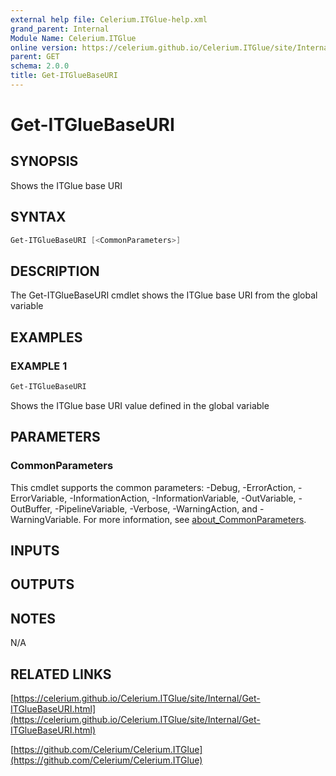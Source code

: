 ```yaml
---
external help file: Celerium.ITGlue-help.xml
grand_parent: Internal
Module Name: Celerium.ITGlue
online version: https://celerium.github.io/Celerium.ITGlue/site/Internal/Get-ITGlueBaseURI.html
parent: GET
schema: 2.0.0
title: Get-ITGlueBaseURI
---
```


# Get-ITGlueBaseURI

## SYNOPSIS
Shows the ITGlue base URI

## SYNTAX

```powershell
Get-ITGlueBaseURI [<CommonParameters>]
```

## DESCRIPTION
The Get-ITGlueBaseURI cmdlet shows the ITGlue base URI from
the global variable

## EXAMPLES

### EXAMPLE 1
```powershell
Get-ITGlueBaseURI
```

Shows the ITGlue base URI value defined in the global variable

## PARAMETERS

### CommonParameters
This cmdlet supports the common parameters: -Debug, -ErrorAction, -ErrorVariable, -InformationAction, -InformationVariable, -OutVariable, -OutBuffer, -PipelineVariable, -Verbose, -WarningAction, and -WarningVariable. For more information, see [about_CommonParameters](http://go.microsoft.com/fwlink/?LinkID=113216).

## INPUTS

## OUTPUTS

## NOTES
N/A

## RELATED LINKS

[https://celerium.github.io/Celerium.ITGlue/site/Internal/Get-ITGlueBaseURI.html](https://celerium.github.io/Celerium.ITGlue/site/Internal/Get-ITGlueBaseURI.html)

[https://github.com/Celerium/Celerium.ITGlue](https://github.com/Celerium/Celerium.ITGlue)


